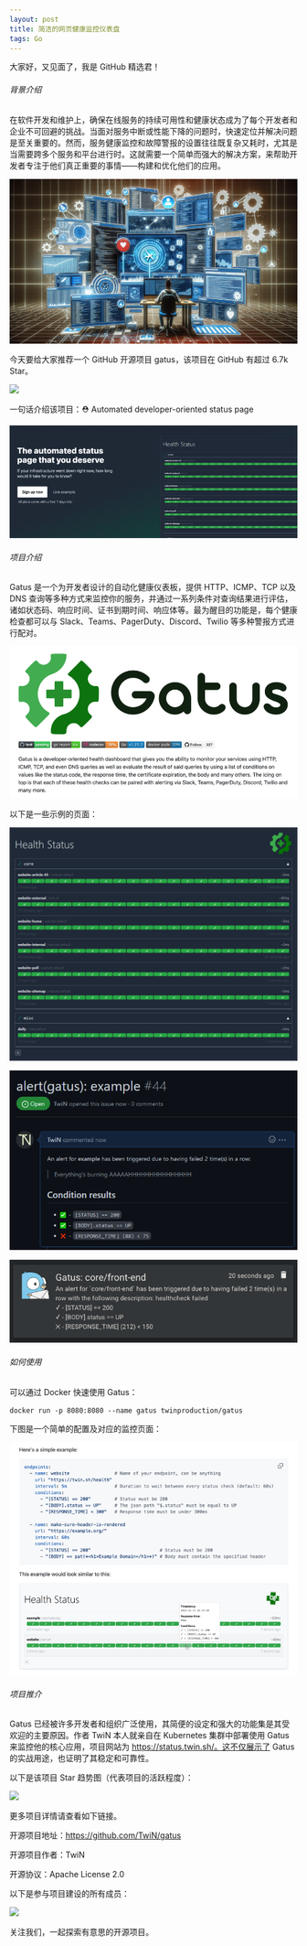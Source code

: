 ```yaml
---
layout: post
title: 简洁的网页健康监控仪表盘
tags: Go
---
```


大家好，又见面了，我是 GitHub 精选君！

###### 背景介绍

在软件开发和维护上，确保在线服务的持续可用性和健康状态成为了每个开发者和企业不可回避的挑战。当面对服务中断或性能下降的问题时，快速定位并解决问题是至关重要的。然而，服务健康监控和故障警报的设置往往既复杂又耗时，尤其是当需要跨多个服务和平台进行时。这就需要一个简单而强大的解决方案，来帮助开发者专注于他们真正重要的事情——构建和优化他们的应用。

![](https://raw.githubusercontent.com/ZhuPeng/pic/master/mac/compress_tmp-695311a46095790685cde6408e03c7e2.png)

今天要给大家推荐一个 GitHub 开源项目 gatus，该项目在 GitHub 有超过 6.7k Star。

![](https://stats.deeptrain.net/repo/TwiN/gatus/?theme=light)

一句话介绍该项目：⛑ Automated developer-oriented status page

![](https://raw.githubusercontent.com/ZhuPeng/pic/master/images/compress_image-20241216233652015.png)

###### 项目介绍

Gatus 是一个为开发者设计的自动化健康仪表板，提供 HTTP、ICMP、TCP 以及 DNS 查询等多种方式来监控你的服务，并通过一系列条件对查询结果进行评估，诸如状态码、响应时间、证书到期时间、响应体等。最为醒目的功能是，每个健康检查都可以与 Slack、Teams、PagerDuty、Discord、Twilio 等多种警报方式进行配对。

![](https://raw.githubusercontent.com/ZhuPeng/pic/master/images/compress_image-20241216233759286.png)

以下是一些示例的页面：

![](https://raw.githubusercontent.com/TwiN/gatus/master/.github/assets/dashboard-dark.png)



![](https://raw.githubusercontent.com/TwiN/gatus/master/.github/assets/github-alerts.png)



![](https://raw.githubusercontent.com/TwiN/gatus/master/.github/assets/gotify-alerts.png)

###### 如何使用

可以通过 Docker 快速使用 Gatus：

```console
docker run -p 8080:8080 --name gatus twinproduction/gatus
```

下图是一个简单的配置及对应的监控页面：

![](https://raw.githubusercontent.com/ZhuPeng/pic/master/images/compress_image-20241216234046010.png)

###### 项目推介

Gatus 已经被许多开发者和组织广泛使用，其简便的设定和强大的功能集是其受欢迎的主要原因。作者 TwiN 本人就亲自在 Kubernetes 集群中部署使用 Gatus 来监控他的核心应用，项目网站为 https://status.twin.sh/。这不仅展示了 Gatus 的实战用途，也证明了其稳定和可靠性。

以下是该项目 Star 趋势图（代表项目的活跃程度）：

![](https://api.star-history.com/svg?repos=TwiN/gatus&type=Timeline)

更多项目详情请查看如下链接。

开源项目地址：https://github.com/TwiN/gatus 

开源项目作者：TwiN

开源协议：Apache License 2.0

以下是参与项目建设的所有成员：

![](https://contrib.rocks/image?repo=TwiN/gatus)

关注我们，一起探索有意思的开源项目。

